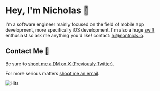 # Hey, I'm Nicholas 👋

I'm a software engineer mainly focused on the field of mobile app development, more specifically iOS development. I'm also a huge [swift](https://www.swift.org/) enthusiast so ask me anything you'd like! contact: hi@nontnick.io. <br />

## Contact Me 💌
Be sure to <a href="https://twitter.com/heynickn">shoot me a DM on X (Previously Twitter)</a>.

For more serious matters <a href="mailto:hi@notnick.io">shoot me an email</a>.

![Hits](https://hits-app.vercel.app/hits?url=https%3A%2F%2Fgithub.com%2Falsonick&label=views)

